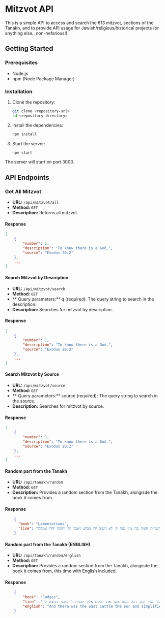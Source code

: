 # Mitzvot API

This is a simple API to access and search the 613 mitzvot, sections of the Tanakh, and to provide API usage for Jewish/religious/historical projects (or anything else.. non-nefarious!).

## Getting Started

### Prerequisites

- Node.js
- npm (Node Package Manager)

### Installation

1. Clone the repository:
    ```sh
    git clone <repository-url>
    cd <repository-directory>
    ```

2. Install the dependencies:
    ```sh
    npm install
    ```

3. Start the server:
    ```sh
    npm start
    ```

The server will start on port 3000.

## API Endpoints

### Get All Mitzvot

- **URL:** `/api/mitzvot/all`
- **Method:** `GET`
- **Description:** Returns all mitzvot.

#### Response
```json
[
    {
        "number": 1,
        "description": "To know there is a God.",
        "source": "Exodus 20:2"
    },
    ...
]
```

#### Search Mitzvot by Description

- **URL:** `/api/mitzvot/search`
- **Method:** `GET`
- ** Query parameters:** q (required): The query string to search in the description.
- **Description:** Searches for mitzvot by description..

#### Response
```json
[
    {
        "number": 1,
        "description": "To know there is a God.",
        "source": "Exodus 20:2"
    },
    ...
]
```

#### Search Mitzvot by Source

- **URL:** `/api/mitzvot/source`
- **Method:** `GET`
- ** Query parameters:** source (required): The query string to search in the source.
- **Description:** Searches for mitzvot by source.

#### Response
```json
[
    {
        "number": 1,
        "description": "To know there is a God.",
        "source": "Exodus 20:2"
    },
    ...
]
```

#### Random part from the Tanakh

- **URL:** `/api/tanakh/random`
- **Method:** `GET`
- **Description:** Provides a random section from the Tanakh, alongisde the book it comes from.

#### Response
```json
    {
      "book": "Lamentations",
      "line": "חשב יהוה להשחית חומת בת ציון נטה קו לא השיב ידו מבלע ויאבל חל וחומה יחדו אמללו"
    }
```
#### Random part from the Tanakh (ENGLISH)

- **URL:** `/api/tanakh/random/english`
- **Method:** `GET`
- **Description:** Provides a random section from the Tanakh, alongisde the book it comes from, this time with English included.

#### Response
```json
    {
        "book": "Judges",
        "line": "והיה בבקר כזרח השמש תשכים ופשטת על העיר והנה הוא והעם אשר אתו יצאים אליך ועשית לו כאשר תמצא ידך",
        "english": "And there was the east cattle the sun and simplified on the city and here he and the people with whom he will come to you and you did to him when you find your hand"
    }
```
